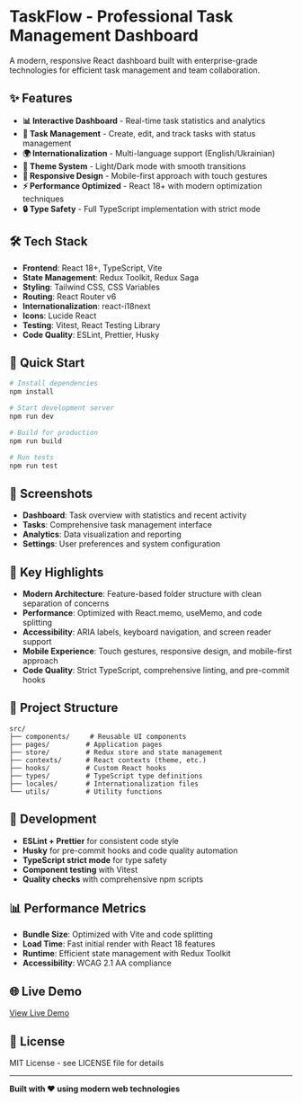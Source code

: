 # TaskFlow - Professional Task Management Dashboard

A modern, responsive React dashboard built with enterprise-grade technologies for efficient task management and team collaboration.

## ✨ Features

- **📊 Interactive Dashboard** - Real-time task statistics and analytics
- **🎯 Task Management** - Create, edit, and track tasks with status management
- **🌍 Internationalization** - Multi-language support (English/Ukrainian)
- **🎨 Theme System** - Light/Dark mode with smooth transitions
- **📱 Responsive Design** - Mobile-first approach with touch gestures
- **⚡ Performance Optimized** - React 18+ with modern optimization techniques
- **🔒 Type Safety** - Full TypeScript implementation with strict mode

## 🛠 Tech Stack

- **Frontend**: React 18+, TypeScript, Vite
- **State Management**: Redux Toolkit, Redux Saga
- **Styling**: Tailwind CSS, CSS Variables
- **Routing**: React Router v6
- **Internationalization**: react-i18next
- **Icons**: Lucide React
- **Testing**: Vitest, React Testing Library
- **Code Quality**: ESLint, Prettier, Husky

## 🚀 Quick Start

```bash
# Install dependencies
npm install

# Start development server
npm run dev

# Build for production
npm run build

# Run tests
npm run test
```

## 📱 Screenshots

- **Dashboard**: Task overview with statistics and recent activity
- **Tasks**: Comprehensive task management interface
- **Analytics**: Data visualization and reporting
- **Settings**: User preferences and system configuration

## 🌟 Key Highlights

- **Modern Architecture**: Feature-based folder structure with clean separation of concerns
- **Performance**: Optimized with React.memo, useMemo, and code splitting
- **Accessibility**: ARIA labels, keyboard navigation, and screen reader support
- **Mobile Experience**: Touch gestures, responsive design, and mobile-first approach
- **Code Quality**: Strict TypeScript, comprehensive linting, and pre-commit hooks

## 📁 Project Structure

```
src/
├── components/     # Reusable UI components
├── pages/         # Application pages
├── store/         # Redux store and state management
├── contexts/      # React contexts (theme, etc.)
├── hooks/         # Custom React hooks
├── types/         # TypeScript type definitions
├── locales/       # Internationalization files
└── utils/         # Utility functions
```

## 🔧 Development

- **ESLint + Prettier** for consistent code style
- **Husky** for pre-commit hooks and code quality automation
- **TypeScript strict mode** for type safety
- **Component testing** with Vitest
- **Quality checks** with comprehensive npm scripts

## 📊 Performance Metrics

- **Bundle Size**: Optimized with Vite and code splitting
- **Load Time**: Fast initial render with React 18 features
- **Runtime**: Efficient state management with Redux Toolkit
- **Accessibility**: WCAG 2.1 AA compliance

## 🌐 Live Demo

[View Live Demo](https://taskflow-dashboard.vercel.app)

## 📄 License

MIT License - see LICENSE file for details

---

**Built with ❤️ using modern web technologies**

